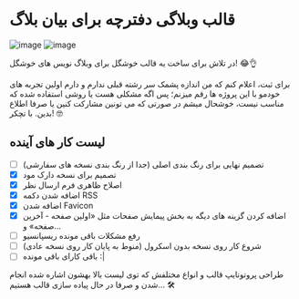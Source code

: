 # قالب وبلاگی دفترچه برای بیان بلاگ

![image](https://user-images.githubusercontent.com/73311467/154791394-ade77cf7-81c1-4103-95ae-3aa3922062d4.png)
![image](https://user-images.githubusercontent.com/73311467/154791399-ff89d206-149f-47c4-b868-02425ddcd28b.png)


در تلاش برای ساخت یه قالب خوشگل برای وبلاگ نویس های خوشگل! 😂👌

برای ثبت، اعلام کنم که من اندازه پشمک سر رشته قبلی ندارم و دارم اولین تجربه های خودمو با این پروژه ها رقم میزنم؛ پس اگه مشکلی هست یا روشی استفاده شده که مناسب نیست، خوشحال میشم در صورتی که می تونین مشارکت کنین یا صرفا اطلاع بدین. با تچکر! 🤓
## لیست کار های آینده
- [ ] تصمیم نهایی برای رنگ بندی اصلی (جدا از رنگ بندی نسخه های سفارشی)
- [x] تصمیم برای نسخه دارک مود
- [x] اصلاح ظاهری فرم ارسال نظر
- [x] اضافه شدن دکمه RSS
- [x] اضافه شدن Favicon
- [x] اضافه کردن گزینه های دیگه به بخش پیمایش صفحات مثل «اولین صفحه - آخرین صفحه» و...
- [ ] رفع مشکلات باقی مونده ریسپانسیو
- [ ] شروع کار روی نسخه بدون اسکرول (منوط به پایان کار روی نسخه عادی)
- [ ] باقی کارای باقی مونده :|

طراحی پروتوتایپ قالب و انواع مختلفش که توی لیست بالا بهشون اشاره شده انجام شدن و صرفا در حال پیاده سازی قالب هستیم... 🛠
